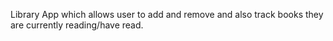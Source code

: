 Library App which allows user to add and remove and also track books they are currently reading/have read.